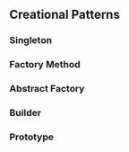 ## Creational Patterns
### Singleton
### Factory Method

### Abstract Factory
### Builder
### Prototype
